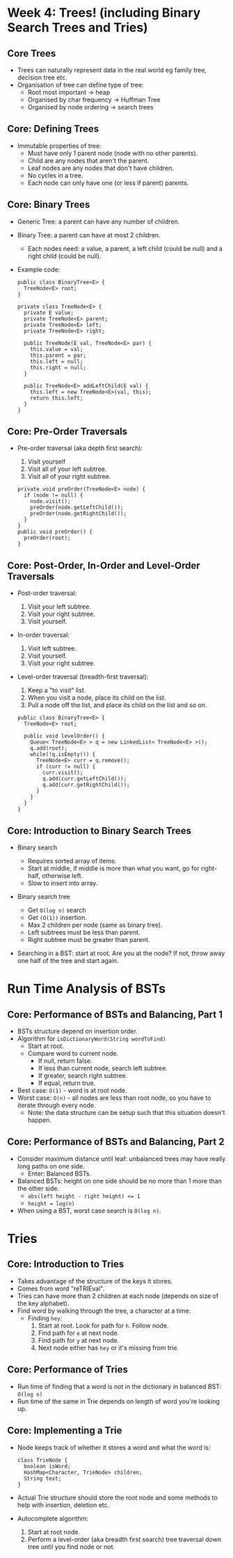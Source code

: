 # Week 4: Trees! (including Binary Search Trees and Tries)

## Core Trees

* Trees can naturally represent data in the real world eg family tree, decision tree etc.
* Organisation of tree can define type of tree:
  * Root most important -> heap
  * Organised by char frequency -> Huffman Tree
  * Organised by node ordering -> search trees

## Core: Defining Trees

* Immutable properties of tree:
  * Must have only 1 parent node (node with no other parents).
  * Child are any nodes that aren't the parent.
  * Leaf nodes are any nodes that don't have children.
  * No cycles in a tree.
  * Each node can only have one (or less if parent) parents.

## Core: Binary Trees

* Generic Tree: a parent can have any number of children.
* Binary Tree: a parent can have at most 2 children.
  * Each nodes need: a value, a parent, a left child (could be null) and a right child (could be null).

* Example code:

  ```
  public class BinaryTree<E> {
    TreeNode<E> root;
  }

  private class TreeNode<E> {
    private E value;
    private TreeNode<E> parent;
    private TreeNode<E> left;
    private TreeNode<E> right;

    public TreeNode(E val, TreeNode<E> par) {
      this.value = val;
      this.parent = par;
      this.left = null;
      this.right = null;
    }

    public TreeNode<E> addLeftChild(E val) {
      this.left = new TreeNode<E>(val, this);
      return this.left;
    }
  }
  ```

## Core: Pre-Order Traversals

* Pre-order traversal (aka depth first search):
  1. Visit yourself
  2. Visit all of your left subtree.
  3. Visit all of your right subtree.

  ```
  private void preOrder(TreeNode<E> node) {
    if (node != null) {
      node.visit();
      preOrder(node.getLeftChild());
      preOrder(node.getRightChild());
    }
  }
  public void preOrder() {
    preOrder(root);
  }
  ```

## Core: Post-Order, In-Order and Level-Order Traversals

* Post-order traversal:
  1. Visit your left subtree.
  2. Visit your right subtree.
  3. Visit yourself.

* In-order traversal:
  1. Visit left subtree.
  2. Visit yourself.
  3. Visit your right subtree.

* Level-order traversal (breadth-first traversal):
  1. Keep a "to visit" list.
  2. When you visit a node, place its child on the list.
  3. Pull a node off the list, and place its child on the list and so on.

  ```
  public class BinaryTree<E> {
    TreeNode<E> root;

    public void levelOrder() {
      Queue< TreeNode<E> > q = new LinkedList< TreeNode<E> >();
      q.add(root);
      while(!q.isEmpty()) {
        TreeNode<E> curr = q.remove();
        if (curr != null) {
          curr.visit();
          q.add(curr.getLeftChild());
          q.add(curr.getRightChild());
        }
      }
    }
  }
  ```

## Core: Introduction to Binary Search Trees

* Binary search
  * Requires sorted array of items.
  * Start at middle, if middle is more than what you want, go for right-half, otherwise left.
  * Slow to insert into array.

* Binary search tree
  * Get ``O(log n)`` search
  * Get ``(O(1))`` insertion.
  * Max 2 children per node (same as binary tree).
  * Left subtrees must be less than parent.
  * Right subtree must be greater than parent.

* Searching in a BST: start at root. Are you at the node? If not, throw away one half of the tree and start again.

# Run Time Analysis of BSTs

## Core: Performance of BSTs and Balancing, Part 1

* BSTs structure depend on insertion order.
* Algorithm for ``isDictionaryWord(String wordToFind)``
  * Start at root.
  * Compare word to current node.
    * If null, return false.
    * If less than current node, search left subtree.
    * If greater, search right subtree.
    * If equal, return true.
* Best case: ``O(1)`` - word is at root node.
* Worst case: ``O(n)`` - all nodes are less than root node, so you have to iterate through every node.
  * Note: the data structure can be setup such that this situation doesn't happen.

## Core: Performance of BSTs and Balancing, Part 2

* Consider maximum distance until leaf: unbalanced trees may have really long paths on one side.
  * Enter: Balanced BSTs.
* Balanced BSTs: height on one side should be no more than 1 more than the other side.
  * ``abs(left height - right height) <= 1``
  * ``height = log(n)``
* When using a BST, worst case search is ``O(log n)``.

# Tries

## Core: Introduction to Tries

* Takes advantage of the structure of the keys it stores.
* Comes from word "reTRIEval".
* Tries can have more than 2 children at each node (depends on size of the key alphabet).
* Find word by walking through the tree, a character at a time:
  * Finding ``hey``:
    1. Start at root. Look for path for ``h``. Follow node.
    2. Find path for ``e`` at next node.
    3. Find path for ``y`` at next node.
    4. Next node either has ``hey`` or it's missing from trie.

## Core: Performance of Tries

* Run time of finding that a word is not in the dictionary in balanced BST: ``O(log n)``
* Run time of the same in Trie depends on length of word you're looking up.

## Core: Implementing a Trie

* Node keeps track of whether it stores a word and what the word is:

  ```
  class TrieNode {
    boolean isWord;
    HashMap<Character, TrieNode> children;
    String text;
  }
  ```

* Actual Trie structure should store the root node and some methods to help with insertion, deletion etc.

* Autocomplete algorithm:
  1. Start at root node.
  2. Perform a level-order (aka breadth first search) tree traversal down tree until you find node or not.
